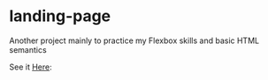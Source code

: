 # landing-page
Another project mainly to practice my Flexbox skills and basic HTML semantics
<p>See it <a href="https://amarques02.github.io/landing-page/">Here</a>:
</p>
